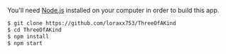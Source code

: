 You'll need [Node.js](https://nodejs.org) installed on your computer in order to build this app.

```bash
$ git clone https://github.com/loraxx753/ThreeOfAKind
$ cd ThreeOfAKind
$ npm install
$ npm start
```
